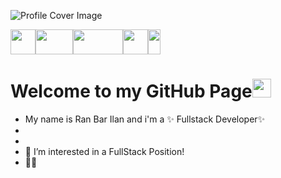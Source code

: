 ![Profile Cover Image](https://media-exp1.licdn.com/dms/image/C4D16AQGj0_hF6h33TQ/profile-displaybackgroundimage-shrink_350_1400/0/1638112731465?e=1651104000&v=beta&t=XMb4LzA8ZeW1-YajthDYy4j_RzVziSHjN0o4SI24Kso)

<img src="https://upload.wikimedia.org/wikipedia/commons/c/cf/Angular_full_color_logo.svg" width="40" height="40"><img src="https://upload.wikimedia.org/wikipedia/he/thumb/a/a7/React-icon.svg/512px-React-icon.svg.png?20170817100847" width="60" height="40"><img src="https://miro.medium.com/max/512/1*314zAbKFKYTuxHNwRO07SA.png" width="80" height="40"><img src="https://upload.wikimedia.org/wikipedia/commons/thumb/6/61/HTML5_logo_and_wordmark.svg/512px-HTML5_logo_and_wordmark.svg.png" width="40" height="40"><img src="https://upload.wikimedia.org/wikipedia/commons/thumb/3/3d/CSS.3.svg/1200px-CSS.3.svg.png" width="20" height="40">


# Welcome to my GitHub Page<img src="https://raw.githubusercontent.com/MartinHeinz/MartinHeinz/master/wave.gif" width="30px">

- My name is Ran Bar Ilan and i'm a ✨ Fullstack Developer✨
-  
-  
- 👀 I’m interested in a FullStack Position!
- 🙏🏻


<!---
ranbri/ranbri is a ✨ special ✨ repository because its `README.md` (this file) appears on your GitHub profile.
You can click the Preview link to take a look at your changes.
--->
